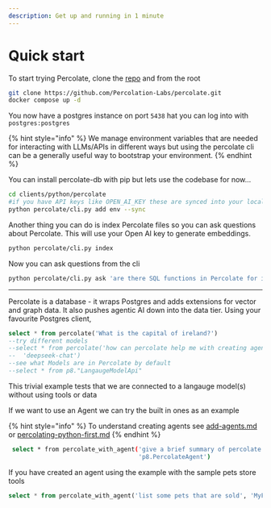 ```yaml
---
description: Get up and running in 1 minute
---
```


# Quick start

To start trying Percolate, clone the [repo](https://github.com/Percolation-Labs/percolate) and from the root

```bash
git clone https://github.com/Percolation-Labs/percolate.git
docker compose up -d
```

You now have a postgres instance on port `5438` hat you can log into with `postgres:postgres`

{% hint style="info" %}
We manage environment variables that are needed for interacting with LLMs/APIs in different ways but using the percolate cli can be a generally useful way to bootstrap your environment.&#x20;
{% endhint %}

You can install percolate-db with pip but lets use the codebase for now...

```bash
cd clients/python/percolate
#if you have API keys like OPEN_AI_KEY these are synced into your local instance
python percolate/cli.py add env --sync
```

Another thing you can do is index Percolate files so you can ask questions about Percolate. This will use your Open AI key to generate embeddings.&#x20;

```bash
python percolate/cli.py index 
```

Now you can ask questions from the cli

```bash
python percolate/cli.py ask 'are there SQL functions in Percolate for interacting with models like Claude?'
```

***

Percolate is a database - it wraps Postgres and adds extensions for vector and graph data. It also pushes agentic AI down into the data tier. Using your favourite Postgres client,

```sql
select * from percolate('What is the capital of ireland?')
--try different models
--select * from percolate('how can percolate help me with creating agentic systems',
--  'deepseek-chat')
--see what Models are in Percolate by default
--select * from p8."LangaugeModelApi"
```

This trivial example tests that we are connected to a langauge model(s) without using tools or data

If we want to use an Agent we can try the built in ones as an example&#x20;

{% hint style="info" %}
To understand creating agents see [add-agents.md](../configure/add-agents.md "mention") or [percolating-python-first.md](../recipes/percolating-python-first.md "mention")
{% endhint %}

```bash
 select * from percolate_with_agent('give a brief summary of percolate', 
                                    'p8.PercolateAgent')
```

If you have created an agent using the example with the sample pets store tools

```sql
select * from percolate_with_agent('list some pets that are sold', 'MyFirstAgent')
```

&#x20;

